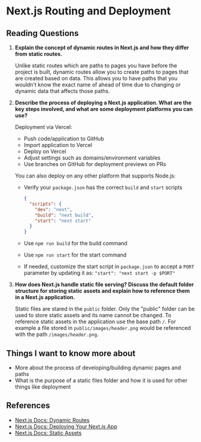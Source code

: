 # Next.js Routing and Deployment

## Reading Questions

1. **Explain the concept of dynamic routes in Next.js and how they differ from static routes.**

    Unlike static routes which are paths to pages you have before the project is built, dynamic routes allow you to create paths to pages that are created based on data. This allows you to have paths that you wouldn't know the exact name of ahead of time due to changing or dynamic data that affects those paths.

1. **Describe the process of deploying a Next.js application. What are the key steps involved, and what are some deployment platforms you can use?**

    Deployment via Vercel:
    - Push code/application to GitHub
    - Import application to Vercel
    - Deploy on Vercel
    - Adjust settings such as domains/environment variables
    - Use branches on GitHub for deployment previews on PRs

    You can also deploy on any other platform that supports Node.js:
    - Verify your `package.json` has the correct `build` and `start` scripts

      ```json
      {
        "scripts": {
          "dev": "next",
          "build": "next build",
          "start": "next start"
        }
      }
      ```

    - Use `npm run build` for the build command
    - Use `npm run start` for the start command
    - If needed, customize the start script in `package.json` to accept a `PORT` parameter by updating it as: `"start": "next start -p $PORT"`

1. **How does Next.js handle static file serving? Discuss the default folder structure for storing static assets and explain how to reference them in a Next.js application.**

    Static files are stared in the `public` folder. Only the "public" folder can be used to store static assets and its name cannot be changed. To reference static assets in the application use the base path `/`. For example a file stored in `public/images/header.png` would be referenced with the path `/images/header.png`.

## Things I want to know more about

- More about the process of developing/building dynamic pages and paths
- What is the purpose of a static files folder and how it is used for other things like deployment

## References

- [Next.js Docs: Dynamic Routes](https://nextjs.org/learn-pages-router/basics/dynamic-routes)
- [Next.js Docs: Deploying Your Next.js App](https://nextjs.org/learn-pages-router/basics/deploying-nextjs-app)
- [Next.js Docs: Static Assets](https://nextjs.org/docs/pages/building-your-application/optimizing/static-assets)
